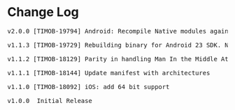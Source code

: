 # Change Log
<pre>
v2.0.0 [TIMOB-19794] Android: Recompile Native modules against latest LTS of V8 library

v1.1.3 [TIMOB-19729] Rebuilding binary for Android 23 SDK. No changes to code.

v1.1.2 [TIMOB-18129] Parity in handling Man In the Middle Attack

v1.1.1 [TIMOB-18144] Update manifest with architectures

v1.1.0 [TIMOB-18092] iOS: add 64 bit support

v1.0.0	Initial Release
